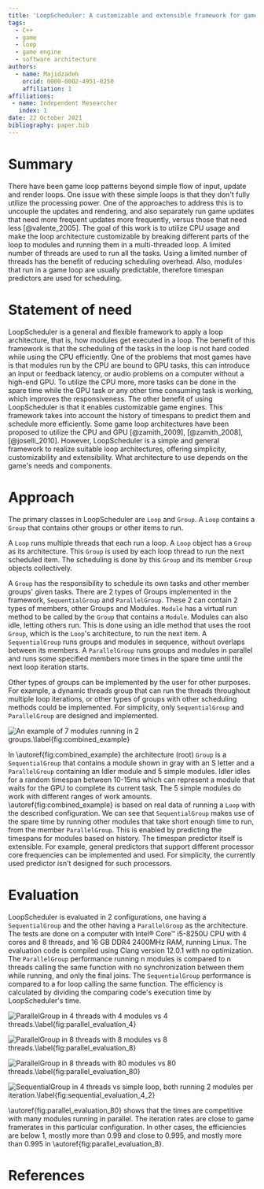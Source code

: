 ```yaml
---
title: 'LoopScheduler: A customizable and extensible framework for game loop architecture'
tags:
  - C++
  - game
  - loop
  - game engine
  - software architecture
authors:
  - name: Majidzadeh
    orcid: 0000-0002-4951-0250
    affiliation: 1
affiliations:
 - name: Independent Researcher
   index: 1
date: 22 October 2021
bibliography: paper.bib
---
```


# Summary

There have been game loop patterns beyond simple flow of input, update and
render loops. One issue with these simple loops is that they don't fully utilize
the processing power. One of the approaches to address this is to uncouple the
updates and rendering, and also separately run game updates that need more
frequent updates more frequently, versus those that need less [@valente_2005].
The goal of this work is to utilize CPU usage and make the loop architecture
customizable by breaking different parts of the loop to modules and running them
in a multi-threaded loop. A limited number of threads are used to run all the
tasks. Using a limited number of threads has the benefit of reducing scheduling
overhead. Also, modules that run in a game loop are usually predictable,
therefore timespan predictors are used for scheduling.

# Statement of need

LoopScheduler is a general and flexible framework to apply a loop architecture,
that is, how modules get executed in a loop. The benefit of this framework is
that the scheduling of the tasks in the loop is not hard coded while using the
CPU efficiently. One of the problems that most games have is that modules run by
the CPU are bound to GPU tasks, this can introduce an input or feedback latency,
or audio problems on a computer without a high-end GPU. To utilize the CPU more,
more tasks can be done in the spare time while the GPU task or any other time
consuming task is working, which improves the responsiveness. The other benefit
of using LoopScheduler is that it enables customizable game engines. This
framework takes into account the history of timespans to predict them and
schedule more efficiently. Some game loop architectures have been proposed to
utilize the CPU and GPU [@zamith_2009], [@zamith_2008], [@joselli_2010].
However, LoopScheduler is a simple and general framework to realize suitable
loop architectures, offering simplicity, customizability and extensibility. What
architecture to use depends on the game's needs and components.

# Approach

The primary classes in LoopScheduler are `Loop` and `Group`. A `Loop` contains
a `Group` that contains other groups or other items to run.

A `Loop` runs multiple threads that each run a loop. A `Loop` object has a
`Group` as its architecture. This `Group` is used by each loop thread to run the
next scheduled item. The scheduling is done by this `Group` and its member
`Group` objects collectively.

A `Group` has the responsibility to schedule its own tasks and other member
groups' given tasks. There are 2 types of Groups implemented in the framework,
`SequentialGroup` and `ParallelGroup`. These 2 can contain 2 types of members,
other Groups and Modules. `Module` has a virtual run method to be called by
the `Group` that contains a `Module`. Modules can also idle, letting others run.
This is done using an idle method that uses the root `Group`, which is the
`Loop`'s architecture, to run the next item. A `SequentialGroup` runs groups and
modules in sequence, without overlaps between its members. A `ParallelGroup`
runs groups and modules in parallel and runs some specified members more times
in the spare time until the next loop iteration starts.

Other types of groups can be implemented by the user for other purposes. For
example, a dynamic threads group that can run the threads throughout multiple
loop iterations, or other types of groups with other scheduling methods could be
implemented. For simplicity, only `SequentialGroup` and `ParallelGroup` are
designed and implemented.

![An example of 7 modules running in 2 groups.\label{fig:combined_example}](Tests/Results/combined_test/test1-example-figure.png)

In \autoref{fig:combined_example} the architecture (root) `Group` is a
`SequentialGroup` that contains a module shown in gray with an S letter and a
`ParallelGroup` containing an Idler module and 5 simple modules. Idler idles for
a random timespan between 10-15ms which can represent a module that waits for
the GPU to complete its current task. The 5 simple modules do work with
different ranges of work amounts. \autoref{fig:combined_example} is based on
real data of running a `Loop` with the described configuration. We can see that
`SequentialGroup` makes use of the spare time by running other modules that take
short enough time to run, from the member `ParallelGroup`. This is enabled by
predicting the timespans for modules based on history. The timespan predictor
itself is extensible. For example, general predictors that support different
processor core frequencies can be implemented and used. For simplicity, the
currently used predictor isn't designed for such processors.

# Evaluation

LoopScheduler is evaluated in 2 configurations, one having a `SequentialGroup`
and the other having a `ParallelGroup` as the architecture. The tests are done
on a computer with Intel® Core™ i5-8250U CPU with 4 cores and 8 threads, and
16 GB DDR4 2400MHz RAM, running Linux. The evaluation code is compiled using
Clang version 12.0.1 with no optimization. The `ParallelGroup` performance
running n modules is compared to n threads calling the same function with no
synchronization between them while running, and only the final joins. The
`SequentialGroup` performance is compared to a for loop calling the same
function. The efficiency is calculated by dividing the comparing code's
execution time by LoopScheduler's time.

![ParallelGroup in 4 threads with 4 modules vs 4 threads.\label{fig:parallel_evaluation_4}](Tests/Results/parallel_evaluation/fig/test-4-slow-no-title.png)

![ParallelGroup in 8 threads with 8 modules vs 8 threads.\label{fig:parallel_evaluation_8}](Tests/Results/parallel_evaluation/fig/test-8-slow-no-title.png)

![ParallelGroup in 8 threads with 80 modules vs 80 threads.\label{fig:parallel_evaluation_80}](Tests/Results/parallel_evaluation/fig/test-80-0-no-title.png)

![SequentialGroup in 4 threads vs simple loop, both running 2 modules per iteration.\label{fig:sequential_evaluation_4_2}](Tests/Results/sequential_evaluation/fig/test-4-2-no-title.png)

\autoref{fig:parallel_evaluation_80} shows that the times are competitive with
many modules running in parallel. The iteration rates are close to game
framerates in this particular configuration. In other cases, the efficiencies
are below 1, mostly more than 0.99 and close to 0.995, and mostly more than
0.995 in \autoref{fig:parallel_evaluation_8}.

# References
